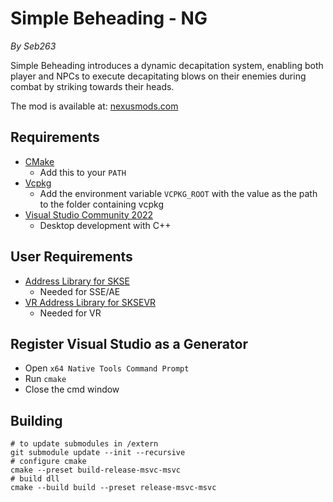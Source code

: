# Simple Beheading - NG
*By Seb263*

Simple Beheading introduces a dynamic decapitation system, enabling both player and NPCs to execute decapitating blows on their enemies during combat by striking towards their heads.

The mod is available at: [nexusmods.com](https://www.nexusmods.com/skyrimspecialedition/mods/117172)

## Requirements

- [CMake](https://cmake.org/)
  - Add this to your `PATH`
- [Vcpkg](https://github.com/microsoft/vcpkg)
  - Add the environment variable `VCPKG_ROOT` with the value as the path to the folder containing vcpkg
- [Visual Studio Community 2022](https://visualstudio.microsoft.com/)
  - Desktop development with C++

## User Requirements

- [Address Library for SKSE](https://www.nexusmods.com/skyrimspecialedition/mods/32444)
  - Needed for SSE/AE
- [VR Address Library for SKSEVR](https://www.nexusmods.com/skyrimspecialedition/mods/58101)
  - Needed for VR

## Register Visual Studio as a Generator

- Open `x64 Native Tools Command Prompt`
- Run `cmake`
- Close the cmd window

## Building

```
# to update submodules in /extern
git submodule update --init --recursive
# configure cmake
cmake --preset build-release-msvc-msvc
# build dll
cmake --build build --preset release-msvc-msvc
```
